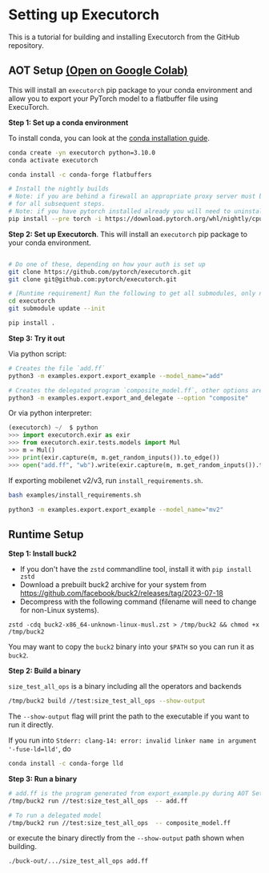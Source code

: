 # Setting up Executorch

This is a tutorial for building and installing Executorch from the GitHub repository.

## AOT Setup [(Open on Google Colab)](https://colab.research.google.com/drive/1oJBt3fj_Tr3FE7L9RdUgSKK9XzJfUv4F#scrollTo=fC4CB3kFhHPJ)


This will install an `executorch` pip package to your conda environment and
allow you to export your PyTorch model to a flatbuffer file using ExecuTorch.

**Step 1: Set up a conda environment**

To install conda, you can look at the
[conda installation guide](https://conda.io/projects/conda/en/latest/user-guide/install/index.html).

```bash
conda create -yn executorch python=3.10.0
conda activate executorch

conda install -c conda-forge flatbuffers

# Install the nightly builds
# Note: if you are behind a firewall an appropriate proxy server must be setup
# for all subsequent steps.
# Note: if you have pytorch installed already you will need to uninstall it first
pip install --pre torch -i https://download.pytorch.org/whl/nightly/cpu
```

**Step 2: Set up Executorch**. This will install an  `executorch` pip package to your conda environment.
```bash

# Do one of these, depending on how your auth is set up
git clone https://github.com/pytorch/executorch.git
git clone git@github.com:pytorch/executorch.git

# [Runtime requirement] Run the following to get all submodules, only need for runtime setup
cd executorch
git submodule update --init

pip install .

```

**Step 3: Try it out**

Via python script:
```bash
# Creates the file `add.ff`
python3 -m examples.export.export_example --model_name="add"

# Creates the delegated program `composite_model.ff`, other options are "whole" and "partition"
python3 -m examples.export.export_and_delegate --option "composite"
```

Or via python interpreter:
```python
(executorch) ~/  $ python
>>> import executorch.exir as exir
>>> from executorch.exir.tests.models import Mul
>>> m = Mul()
>>> print(exir.capture(m, m.get_random_inputs()).to_edge())
>>> open("add.ff", "wb").write(exir.capture(m, m.get_random_inputs()).to_edge().to_executorch().buffer)
```

If exporting mobilenet v2/v3, run `install_requirements.sh`.

```bash
bash examples/install_requirements.sh

python3 -m examples.export.export_example --model_name="mv2"
```

## Runtime Setup

**Step 1: Install buck2**

- If you don't have the `zstd` commandline tool, install it with `pip install zstd`
- Download a prebuilt buck2 archive for your system from https://github.com/facebook/buck2/releases/tag/2023-07-18
- Decompress with the following command (filename will need to change for non-Linux systems).

```
zstd -cdq buck2-x86_64-unknown-linux-musl.zst > /tmp/buck2 && chmod +x /tmp/buck2
```

You may want to copy the `buck2` binary into your `$PATH` so you can run it as `buck2`.

**Step 2: Build a binary**

`size_test_all_ops` is a binary including all the operators and backends

```bash
/tmp/buck2 build //test:size_test_all_ops --show-output
```

The `--show-output` flag will print the path to the executable if you want to run it directly.

If you run into `Stderr: clang-14: error: invalid linker name in argument '-fuse-ld=lld'`, do
```bash
conda install -c conda-forge lld
```

**Step 3: Run a binary**

```bash
# add.ff is the program generated from export_example.py during AOT Setup Step 3
/tmp/buck2 run //test:size_test_all_ops  -- add.ff

# To run a delegated model
/tmp/buck2 run //test:size_test_all_ops  -- composite_model.ff
```

or execute the binary directly from the `--show-output` path shown when building.

```bash
./buck-out/.../size_test_all_ops add.ff
```

